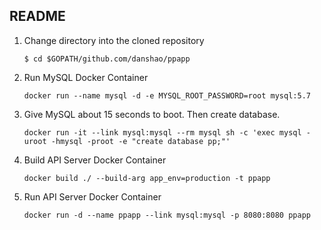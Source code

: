 ## README

1. Change directory into the cloned repository
  
    `$ cd $GOPATH/github.com/danshao/ppapp`
   
2. Run MySQL Docker Container
    
    `docker run --name mysql -d -e MYSQL_ROOT_PASSWORD=root mysql:5.7`

3. Give MySQL about 15 seconds to boot. Then create database.

    `docker run -it --link mysql:mysql --rm mysql sh -c 'exec mysql -uroot -hmysql -proot -e "create database pp;"'`

3. Build API Server Docker Container
  
    `docker build ./ --build-arg app_env=production -t ppapp`

4. Run API Server Docker Container
  
    `docker run -d --name ppapp --link mysql:mysql -p 8080:8080 ppapp`
